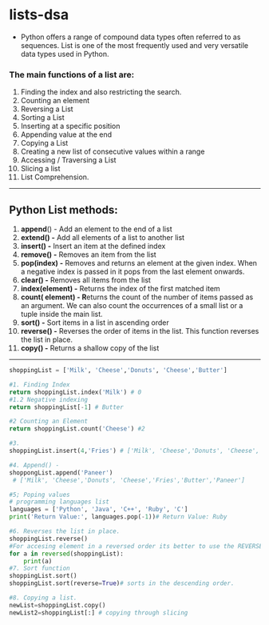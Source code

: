 # lists-dsa

- Python offers a range of compound data types often referred to as sequences. List is one of the most frequently used and very versatile data types used in Python.

### The main functions of a list are:

1. Finding the index and also restricting the search.
2. Counting an element
3. Reversing a List
4. Sorting a List
5. Inserting at a specific position
6. Appending  value at the end
7. Copying a List
8. Creating a new list of consecutive values within a range
9. Accessing / Traversing a List
10. Slicing a list
11. List Comprehension. 

---

## Python List methods:

1. **append**() - Add an element to the end of a list
2. **extend() -**  Add all elements of a list to another list
3. **insert() -**  Insert an item at the defined index
4. **remove() -** Removes an item from the list
5. **pop(index) -** Removes and returns an element at the given index. When a negative index is passed in it pops from the last element onwards. 
6. **clear() -** Removes all items from the list
7. **index(element) -** Returns the index of the first matched item
8. **count( element) -  R**eturns the count of the number of items passed as an argument. We can also count the occurrences of a small list or a tuple inside the main list.         
9. **sort() -** Sort items in a list in ascending order
10. **reverse() -** Reverses the order of items in the list. This function reverses the list in place. 
11. **copy() -** Returns a shallow copy of the list

---

```python
shoppingList = ['Milk', 'Cheese','Donuts', 'Cheese','Butter']

#1. Finding Index
return shoppingList.index('Milk') # 0
#1.2 Negative indexing
return shoppingList[-1] # Butter

#2 Counting an Element
return shoppingList.count('Cheese') #2

#3. 
shoppingList.insert(4,'Fries') # ['Milk', 'Cheese','Donuts', 'Cheese','Fries','Butter']

#4. Append() - 
shoppongList.append('Paneer')
 # ['Milk', 'Cheese','Donuts', 'Cheese','Fries','Butter','Paneer']

#5; Poping values 
# programming languages list
languages = ['Python', 'Java', 'C++', 'Ruby', 'C']
print('Return Value:', languages.pop(-1))# Return Value: Ruby

#6. Reverses the list in place. 
shoppingList.reverse() 
#For accesing element in a reversed order its better to use the REVERSED()  function
for a in reversed(shoppingList):
	print(a)
#7. Sort function
shoppingList.sort()
shoppingList.sort(reverse=True)# sorts in the descending order.

#8. Copying a list. 
newList=shoppingList.copy()
newList2=shoppingList[:] # copying through slicing

```